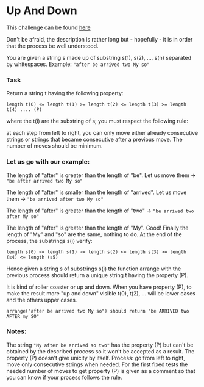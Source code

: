 # Up And Down

This challenge can be found [here](https://www.codewars.com/kata/56cac350145912e68b0006f0)

Don't be afraid, the description is rather long but - hopefully - it is in order that the process be well understood.

You are given a string s made up of substring s(1), s(2), ..., s(n) separated by whitespaces. Example: ``"after be arrived two My so"``

### Task

Return a string t having the following property:
```
length t(O) <= length t(1) >= length t(2) <= length t(3) >= length t(4) .... (P)
```
where the t(i) are the substring of s; you must respect the following rule:

at each step from left to right, you can only move either already consecutive strings or strings that became consecutive after a previous move. The number of moves should be minimum.

### Let us go with our example:

The length of "after" is greater than the length of "be". Let us move them -> ``"be after arrived two My so"``

The length of "after" is smaller than the length of "arrived". Let us move them -> ``"be arrived after two My so"``

The length of "after" is greater than the length of "two" -> ``"be arrived two after My so"``

The length of "after" is greater than the length of "My". Good! Finally the length of "My" and "so" are the same, nothing to do. At the end of the process, the substrings s(i) verify:
```
length s(0) <= length s(1) >= length s(2) <= length s(3) >= length (s4) <= length (s5)
```
Hence given a string s of substrings s(i) the function arrange with the previous process should return a unique string t having the property (P).

It is kind of roller coaster or up and down. When you have property (P), to make the result more "up and down" visible t(0), t(2), ... will be lower cases and the others upper cases.
```
arrange("after be arrived two My so") should return "be ARRIVED two AFTER my SO"
```

### Notes:

The string ``"My after be arrived so two"`` has the property (P) but can't be obtained by the described process so it won't be accepted as a result. The property (P) doesn't give unicity by itself.
Process: go from left to right, move only consecutive strings when needed.
For the first fixed tests the needed number of moves to get property (P) is given as a comment so that you can know if your process follows the rule.